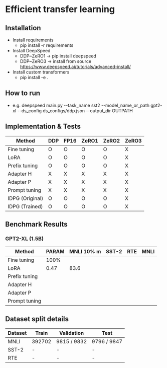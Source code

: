 # Efficient transfer learning

## Installation
* Install requirements
  * pip install -r requirements
* Install DeepSpeed
  * DDP~ZeRO1 -> pip install deepspeed
  * DDP~ZeRO3 -> install from source https://www.deepspeed.ai/tutorials/advanced-install/
* Install custom transformers
  * pip install -e .

## How to run
* e.g. deepspeed main.py --task_name sst2 --model_name_or_path gpt2-xl --ds_config ds_configs/ddp.json --output_dir OUTPATH
## Implementation & Tests

|Method         | DDP   | FP16  | ZeRO1 | ZeRO2 | ZeRO3 |
|---            |---    |---    |---    |---    |---    |
|Fine tuning    |O      |O      |O      |O      |X      |
|LoRA           |O      |O      |O      |O      |X      |
|Prefix tuning  |O      |O      |O      |O      |X      |
|Adapter H      |X      |X      |X      |X      |X      |
|Adapter P      |X      |X      |X      |X      |X      |
|Prompt tuning  |X      |X      |X      |X      |X      |
|IDPG (Original)|O      |O      |O      |O      |X      |
|IDPG (Trained) |O      |O      |O      |O      |X      |


## Benchmark Results
### GPT2-XL (1.5B)
|Method         |PARAM | MNLI 10% m | SST-2 | RTE   |MNLI   |
|---            |---   |---         |---    |---    |---    |
|Fine tuning    |100%  |            |       |       |       |
|LoRA           |0.47  |83.6        |       |       |       |
|Prefix tuning  |      |            |       |       |       |
|Adapter H      |      |            |       |       |       |
|Adapter P      |      |            |       |       |       |
|Prompt tuning  |      |            |       |       |       |


## Dataset split details
|Dataset        |Train   | Validation | Test      |
|---            |---     |---         |---        |
|MNLI           | 392702 |9815 / 9832 |9796 / 9847|
|SST-2          | -      |     -      |    -      |
|RTE            | -      |     -      |    -      |
